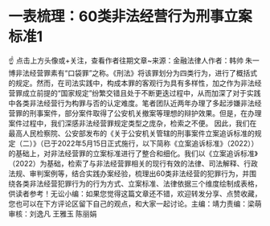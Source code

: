 # 一表梳理：60类非法经营行为刑事立案标准1

☝ 点击上方头像或+关注，查看作者往期文章~来源：金融法律人作者：韩帅 朱一博非法经营罪素有“口袋罪”之称。《刑法》将该罪划分为四类行为，进行了概括式的规定。然而，在司法实践中，构成本罪的客观行为具有多样性，加之作为非法经营罪成立前提的“国家规定”纷繁交错且处于不断更迭过程中，从而加深了对于实践中各类非法经营行为构罪与否的认定难度。笔者团队近两年办理了多起涉嫌非法经营罪的刑事案件，部分案件取得了公安机关撤案等理想的辩护效果。但是，在办理案件过程中，我们深感非法经营罪规定类型之庞杂，检索之不便。 因此，我们在最高人民检察院、公安部发布的《关于公安机关管辖的刑事案件立案追诉标准的规定（二）》（已于2022年5月15日正式施行，以下简称《立案追诉标准》（2022））的基础上，对非法经营罪的立案标准进行了整合和细化。我们以《立案追诉标准》（2022）为基础，检索了与非法经营罪相关的现行有效的法律、司法解释、行政法规、审判案例等，结合实践办案经验，梳理出60类非法经营的犯罪行为，并围绕各类非法经营犯罪行为的行为方式、立案标准、法律依据三个维度绘制成表格，供读者参考！无讼小编：如果您觉得这篇文章还不错，欢迎转发分享、点赞收藏，您也可以在下方评论区留下自己的观点，和大家一起讨论。主编：靖力责编：梁萌审核：刘逸凡 王雅玉 陈丽娟

